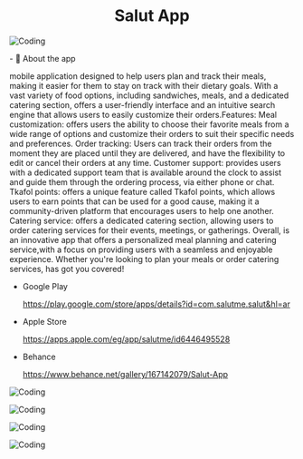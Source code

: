 <h1 align="center">Salut App</h1>
<img align="center"  alt="Coding" src="https://github.com/Mostafa-jebriel/saves/blob/main/images/poster_s.jpg" /> 
</p></p> </p>
- 💬 About the app  </p>mobile application designed to help users plan and track their meals, making it easier for them to stay on track with their dietary goals. With a vast variety of food options, including sandwiches, meals, and a dedicated catering section, offers a user-friendly interface and an intuitive search engine that allows users to easily customize their orders.Features: Meal customization: offers users the ability to choose their favorite meals from a wide range of options and customize their orders to suit their specific needs and preferences. Order tracking: Users can track their orders from the moment they are placed until they are delivered, and have the flexibility to edit or cancel their orders at any time. Customer support: provides users with a dedicated support team that is available around the clock to assist and guide them through the ordering process, via either phone or chat. Tkafol points: offers a unique feature called Tkafol points, which allows users to earn points that can be used for a good cause, making it a community-driven platform that encourages users to help one another. Catering service: offers a dedicated catering section, allowing users to order catering services for their events, meetings, or gatherings. Overall, is an innovative app that offers a personalized meal planning and catering service,with a focus on providing users with a seamless and enjoyable experience. Whether you're looking to plan your meals or order catering services,  has got you covered!
</p></p> </p>

* Google Play </p>https://play.google.com/store/apps/details?id=com.salutme.salut&hl=ar
</p>

* Apple Store </p>https://apps.apple.com/eg/app/salutme/id6446495528
</p>

* Behance </p> https://www.behance.net/gallery/167142079/Salut-App
</p>

</p></p>
<img align="center"  alt="Coding" src="https://github.com/Mostafa-jebriel/saves/blob/main/images/salut_log.png" /> 
</p></p>
<img align="center"  alt="Coding" src="https://github.com/Mostafa-jebriel/saves/blob/main/images/main_salut.png" /> 
</p></p>
<img align="center"  alt="Coding" src="https://github.com/Mostafa-jebriel/saves/blob/main/images/order_salut.png" /> 
</p></p>
<img align="center"  alt="Coding" src="https://github.com/Mostafa-jebriel/saves/blob/main/images/avo_salut.png" /> 
